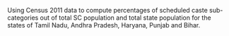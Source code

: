 Using Census 2011 data to compute percentages of scheduled caste sub-categories out of total SC population and total state population for the states of Tamil Nadu, Andhra Pradesh, Haryana, Punjab and Bihar. 
